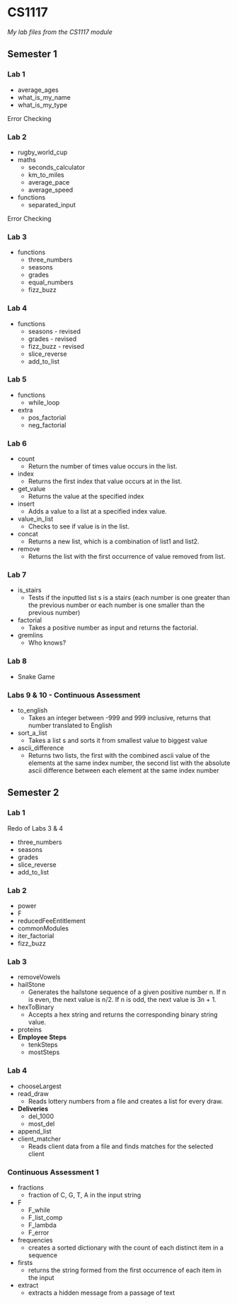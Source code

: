 # CS1117

_My lab files from the CS1117 module_

## Semester 1

### Lab 1

- average\_ages
- what\_is\_my\_name
- what\_is\_my\_type

Error Checking

### Lab 2

- rugby\_world\_cup
- maths
  - seconds_calculator
  - km\_to\_miles
  - average\_pace
  - average\_speed
- functions
  - separated\_input

Error Checking

### Lab 3

- functions
  - three\_numbers
  - seasons
  - grades
  - equal\_numbers
  - fizz\_buzz

### Lab 4

- functions
  - seasons - revised
  - grades - revised
  - fizz_buzz - revised
  - slice\_reverse
  - add\_to\_list

### Lab 5

- functions
  - while\_loop
- extra
  - pos\_factorial
  - neg\_factorial

### Lab 6

- count
  - Return the number of times value occurs in the list.
- index
  - Returns the first index that value occurs at in the list.
- get\_value
  - Returns the value at the specified index
- insert
  - Adds a value to a list at a specified index value.
- value\_in\_list
  - Checks to see if value is in the list.
- concat
  - Returns a new list, which is a combination of list1 and list2.
- remove
  - Returns the list with the first occurrence of value removed from list.

### Lab 7

 - is_stairs
    - Tests if the inputted list s is a stairs (each number is one greater than the previous number or each number is one smaller than the previous number)
 - factorial
   - Takes a positive number as input and returns the factorial.
 - gremlins
   - Who knows?

### Lab 8

  - Snake Game

### Labs 9 & 10 - Continuous Assessment

  - to_english
    - Takes an integer between -999 and 999 inclusive, returns that number translated to English
  - sort_a_list
    - Takes a list s and sorts it from smallest value to biggest value
  - ascii_difference
    - Returns two lists, the first with the combined ascii value of the elements at the same index number, the second list with the absolute ascii difference between each element at the same index number

## Semester 2

### Lab 1

Redo of Labs 3 & 4    

- three_numbers
- seasons
- grades
- slice_reverse
- add_to_list

### Lab 2

- power
- F
- reducedFeeEntitlement
- commonModules
- iter_factorial
- fizz_buzz

### Lab 3

- removeVowels
- hailStone
  - Generates the hailstone sequence of a given positive number n. If n is even, the next value is n/2. If n is odd, the next value is 3n + 1.
- hexToBinary
  - Accepts a hex string and returns the corresponding binary string value.
- proteins
- **Employee Steps**
  - tenkSteps
  - mostSteps

### Lab 4

- chooseLargest
- read_draw
  - Reads lottery numbers from a file and creates a list for every draw.
- **Deliveries**
  - del_1000
  - most_del
- append_list
- client_matcher
  - Reads client data from a file and finds matches for the selected client

### Continuous Assessment 1

- fractions
  - fraction of C, G, T, A in the input string
- F
  - F_while
  - F_list_comp
  - F_lambda
  - F_error
- frequencies
  - creates a sorted dictionary with the count of each distinct item in a sequence
- firsts
  - returns the string formed from the first occurrence of each item in the input
- extract
  - extracts a hidden message from a passage of text
